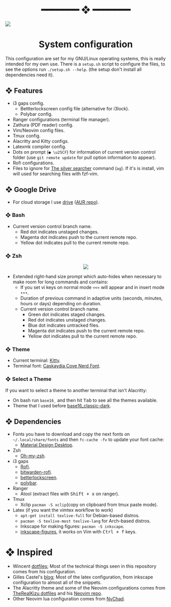 <h1 align="center"> ━━━━━━━  ❖  ━━━━━━━ </h1>

<img src="https://github.com/fredo0522/dotfiles/blob/media/nvim-screenshot.png" />

<h1 align="center">  System configuration  </h1>

This configuration are set for my GNU/Linux operating systems, this is really intended for my own use.
There is a <code>setup.sh</code> script to configure the files, to see the options run `./setup.sh --help`. (the setup don't install all dependencies need it).

## ❖ Features
* i3 gaps config.
  * Bettterlockscreen config file (alternative for i3lock).
  * Polybar config.
* Ranger configurations (terminal file manager).
* Zathura (PDF reader) config.
* Vim/Neovim config files.
* Tmux config.
* Alacritty and Kitty configs.
* Latexmk compiler config.
* Dots on prompt (`● \u25CF`) for information of current version control folder (use `git remote update` for pull option information to appear).
* Rofi configurations.
* Files to ignore for [The silver searcher](https://github.com/ggreer/the_silver_searcher) command (`ag`). If it's is install, vim will used for searching files with fzf-vim.

## ❖ Google Drive
* For cloud storage I use [drive](https://github.com/odeke-em/drive) ([AUR repo](https://aur.archlinux.org/packages/drive-bin)).

### ❖ Bash
* Current version control branch name.
  * Red dot indicates unstaged changes.
  * Magenta dot indicates push to the current remote repo.
  * Yellow dot indicates pull to the current remote repo.

### ❖ Zsh
<div align="center">
  <img src="https://github.com/fredo0522/dotfiles/blob/media/zsh-prompt.png"/>
</div>

* Extended right-hand size prompt which auto-hides when necessary to make room for long commands and contains:
  * If you set vi keys on normal mode `<<<` will appear and in insert mode `•••`.
  * Duration of previous command in adaptive units (seconds, minutes, hours or days) depending on duration.
  * Current version control branch name.
    * Green dot indicates staged changes.
    * Red dot indicates unstaged changes.
    * Blue dot indicates untracked files.
    * Magenta dot indicates push to the current remote repo.
    * Yellow dot indicates pull to the current remote repo.

### ❖ Theme
* Current terminal: [Kitty](https://github.com/kovidgoyal/kitty).
* Terminal font: [Caskaydia Cove Nerd Font](https://github.com/ryanoasis/nerd-fonts/tree/master/patched-fonts/CascadiaCode).

### ❖ Select a Theme
If you want to select a theme to another terminal that isn't Alacritty:
* On bash run `base16_` and then hit <kbd>Tab</kbd> to see all the themes available.
* Theme that I used before [base16_classic-dark](https://github.com/chriskempson/base16-shell).

## ❖ Dependencies
* Fonts you have to download and copy the next fonts on `~/.local/share/fonts` and then `fc-cache -fv` to update your font cache:
  * [Material Design Desktop](https://github.com/Templarian/MaterialDesign-Font).
* Zsh
  * [Oh-my-zsh](https://github.com/robbyrussell/oh-my-zsh).
* i3 gaps
  * [Rofi](https://github.com/davatorium/rofi).
  * [bitwarden-rofi](https://github.com/mattydebie/bitwarden-rofi).
  * [betterlockscreen](https://github.com/pavanjadhaw/betterlockscreen).
  * [polybar](https://github.com/polybar/polybar).
* Ranger
  * Atool (extract files with <kbd>Shift + x</kbd> on ranger).
* Tmux
  * Xclip `pacman -S xclip`(copy on clipboard from tmux paste mode).
* Latex (if you want the vimtex workflow to work)
  * `apt-get install texlive-full` for Debian-based distros.
  * `pacman -S texlive-most texlive-lang` for Arch-based distros.
  * Inkscape for making figures: `pacman -S inkscape`.
  * [inkscape-figures](https://github.com/gillescastel/inkscape-figures), it works on Vim with <kbd>Ctrl + f</kbd> keys.

# ❖ Inspired
* Wincent [dotfiles](https://github.com/wincent/wincent); Most of the technical things seen in this repository comes from his configuration.
* Gilles Castel's [blog](https://castel.dev/); Most of the latex configuration, from inkscape configuration to almost all of the snippets.
* The Alacritty theme and some of the Neovim configurations comes from [TheRealKizu dotfiles](https://github.com/TheRealKizu/dotfiles) and his [Neovim repo](https://github.com/TheRealKizu/neodots).
* Other Neovim lua configuration comes from [NvChad](https://github.com/NvChad/NvChad).

